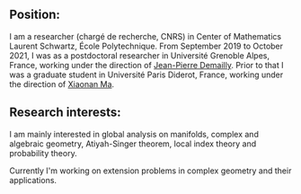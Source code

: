 <h2>Position:</h2>
I am a researcher (chargé de recherche, CNRS) in Center of Mathematics Laurent Schwartz, École Polytechnique. 
From September 2019 to October 2021, I was as a postdoctoral researcher in Université Grenoble Alpes, France, working under the direction of
<a href="https://www-fourier.ujf-grenoble.fr/~demailly/">Jean-Pierre Demailly</a>.
Prior to that I was a graduate student in Université Paris Diderot, France, working under the direction of <a href="https://webusers.imj-prg.fr/~xiaonan.ma/">Xiaonan Ma</a>.

<h2>Research interests:</h2>

I am mainly interested in global analysis on manifolds, complex and algebraic geometry, Atiyah-Singer theorem, local index theory and probability theory.
<p>
Currently I'm working on extension problems in complex geometry and their applications.
</p>
